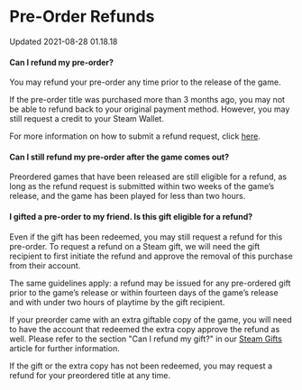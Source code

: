 # Pre-Order Refunds
Updated 2021-08-28 01.18.18

#### Can I refund my pre-order?
You may refund your pre-order any time prior to the release of the game.  
  
If the pre-order title was purchased more than 3 months ago, you may not be able to refund back to your original payment method. However, you may still request a credit to your Steam Wallet.  
  
For more information on how to submit a refund request, click [ here](https://help.steampowered.com/en/faqs/view/784C-923B-A4A1-C825).  
  
#### Can I still refund my pre-order after the game comes out?
Preordered games that have been released are still eligible for a refund, as long as the refund request is submitted within two weeks of the game’s release, and the game has been played for less than two hours.  
  
#### I gifted a pre-order to my friend. Is this gift eligible for a refund?
Even if the gift has been redeemed, you may still request a refund for this pre-order. To request a refund on a Steam gift, we will need the gift recipient to first initiate the refund and approve the removal of this purchase from their account.  
  
The same guidelines apply: a refund may be issued for any pre-ordered gift prior to the game’s release or within fourteen days of the game’s release and with under two hours of playtime by the gift recipient.  
  
If your preorder came with an extra giftable copy of the game, you will need to have the account that redeemed the extra copy approve the refund as well. Please refer to the section "Can I refund my gift?" in our [Steam Gifts](https://help.steampowered.com/en/faqs/view/2C02-3563-B72F-F117#giftrefund) article for further information.  
  
If the gift or the extra copy has not been redeemed, you may request a refund for your preordered title at any time.  
  
